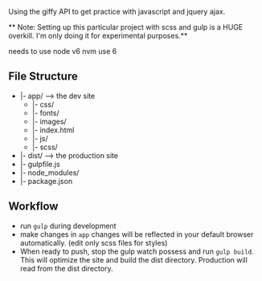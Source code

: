 Using the giffy API to get practice with javascript and jquery ajax.

** Note: Setting up this particular project with scss and gulp is a HUGE overkill. I'm only doing it for experimental purposes.**

needs to use node v6
nvm use 6

File Structure
----------------
- |- app/ --> the dev site
	- |- css/
	- |- fonts/
	- |- images/ 
	- |- index.html
	- |- js/ 
	- |- scss/
- |- dist/ --> the production site
- |- gulpfile.js
- |- node_modules/
- |- package.json

Workflow
-----------

- run `gulp` during development
- make changes in `app` changes will be reflected in your default browser automatically. (edit only scss files for styles)
- When ready to push, stop the gulp watch possess and run `gulp build`. This will optimize the site and build the dist directory. Production will read from the dist directory. 




